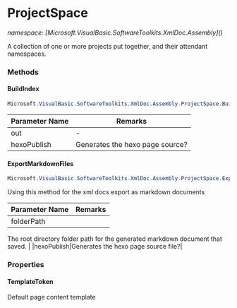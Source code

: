 ﻿# ProjectSpace
_namespace: [Microsoft.VisualBasic.SoftwareToolkits.XmlDoc.Assembly](<a href="#" onClick="load('/docs/Microsoft.VisualBasic.SoftwareToolkits.XmlDoc.Assembly/index.md')"></a>)_

A collection of one or more projects put together, and their attendant namespaces.



### Methods

#### BuildIndex
```csharp
Microsoft.VisualBasic.SoftwareToolkits.XmlDoc.Assembly.ProjectSpace.BuildIndex(System.String,System.Boolean)
```


|Parameter Name|Remarks|
|--------------|-------|
|out|-|
|hexoPublish|Generates the hexo page source?|


#### ExportMarkdownFiles
```csharp
Microsoft.VisualBasic.SoftwareToolkits.XmlDoc.Assembly.ProjectSpace.ExportMarkdownFiles(System.String,System.Boolean)
```
Using this method for the xml docs export as markdown documents

|Parameter Name|Remarks|
|--------------|-------|
|folderPath|
 The root directory folder path for the generated markdown document that saved.
 |
|hexoPublish|Generates the hexo page source file?|



### Properties

#### TemplateToken
Default page content template
